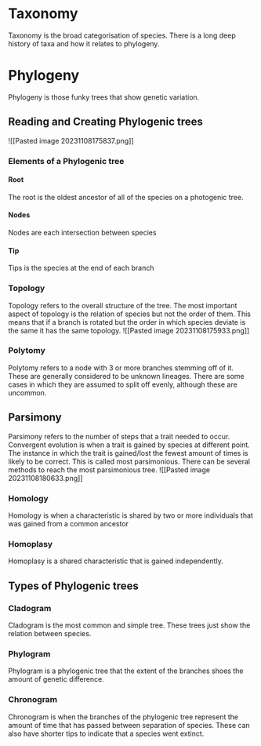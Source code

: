 # Taxonomy
Taxonomy is the broad categorisation of species. There is a long deep history of taxa and how it relates to phylogeny. 
# Phylogeny
Phylogeny is those funky trees that show genetic variation. 

## Reading and Creating Phylogenic trees
![[Pasted image 20231108175837.png]]
### Elements of a Phylogenic tree
#### Root 
The root is the oldest ancestor of all of the species on a photogenic tree. 
#### Nodes
Nodes are each intersection between species
#### Tip 
Tips is the species at the end of each branch
### Topology
Topology refers to the overall structure of the tree. The most important aspect of topology is the relation of species but not the order of them. This means that if a branch is rotated but the order in which species deviate is the same it has the same topology. 
![[Pasted image 20231108175933.png]]
### Polytomy
Polytomy refers to a node with 3 or more branches stemming off of it. These are generally considered to be unknown lineages. There are some cases in which they are assumed to split off evenly, although these are uncommon. 
## Parsimony
Parsimony refers to the number of steps that a trait needed to occur. Convergent evolution is when a trait is gained by species at different point. The instance in which the trait is gained/lost the fewest amount of times is likely to be correct. This is called most parsimonious. There can be several methods to reach the most parsimonious tree.
![[Pasted image 20231108180633.png]]
### Homology 
Homology is when a characteristic is shared by two or more individuals that was gained from a common ancestor
### Homoplasy
Homoplasy is a shared characteristic that is gained independently.
## Types of Phylogenic trees
### Cladogram
Cladogram is the most common and simple tree. These trees just show the relation between species.
### Phylogram
Phylogram is a phylogenic tree that the extent of the branches shoes the amount of genetic difference.
### Chronogram
Chronogram is when the branches of the phylogenic tree represent the amount of time that has passed between separation of species. These can also have shorter tips to indicate that a species went extinct. 